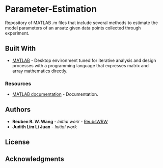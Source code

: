 # Parameter-Estimation
Repository of MATLAB .m files that include several methods to estimate the model parameters of an ansatz given data points collected through experiment. 

## Built With

* [MATLAB](https://www.mathworks.com/products/matlab.html) - Desktop environment tuned for iterative analysis and design processes with a programming language that expresses matrix and array mathematics directly.

### Resources
* [MATLAB documentation](https://www.mathworks.com/help/matlab/) - Documentation.

## Authors

* **Reuben R. W. Wang** - *Initial work* - [ReubsWRW](https://github.com/ReubsWRW)
* **Judith Lim Li Juan** - *Initial work* 

## License

## Acknowledgments
